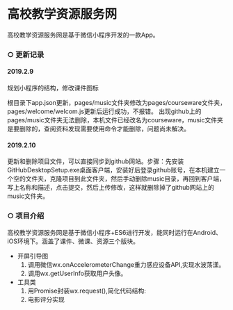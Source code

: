 # 高校教学资源服务网

高校教学资源服务网是基于微信小程序开发的一款App。
### ○ 更新记录
#### 2019.2.9
规划小程序的结构，修改课件图标

根目录下app.json更新，pages/music文件夹修改为pages/courseware文件夹，pages/welcome/welcom.js更新后运行成功，不报错。
出现github上的pages/music文件夹无法删除，本机文件已经改名为courseware，music文件夹是要删除的，查阅资料发现需要使用命令才能删除，问题尚未解决。
#### 2019.2.10
更新和删除项目文件，可以直接同步到github网站。步骤：先安装GitHubDesktopSetup.exe桌面客户端，安装好后登录github账号，在本机建立一个空的文件夹，克隆项目到此文件夹，然后手动删除music目录，再回到客户端，写上名称和描述，点击提交，然后上传修改，这样就删除掉了github网站上的music文件夹。


### ○ 项目介绍
高校教学资源服务网是基于微信小程序+ES6进行开发，能同时运行在Android、iOS环境下。涵盖了课件、微课、资源三个版块。
- 开屏引导图
    1. 调用微信wx.onAccelerometerChange重力感应设备API,实现水波荡漾。
    2. 调用wx.getUserInfo获取用户头像。
- 工具类
    1. 用Promise封装wx.request(),简化代码结构:
    2.  电影评分实现
